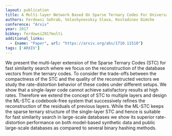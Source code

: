 ```yaml
---
layout: publication
title: A Multi-layer Network Based On Sparse Ternary Codes For Universal Vector Compression
authors: Ferdowsi Sohrab, Voloshynovskiy Slava, Kostadinov Dimche
conference: "Arxiv"
year: 2017
bibkey: ferdowsi2017multi
additional_links:
  - {name: "Paper", url: "https://arxiv.org/abs/1710.11510"}
tags: ['ARXIV']
---
```

We present the multi-layer extension of the Sparse Ternary Codes (STC) for fast similarity search where we focus on the reconstruction of the database vectors from the ternary codes. To consider the trade-offs between the compactness of the STC and the quality of the reconstructed vectors we study the rate-distortion behavior of these codes under different setups. We show that a single-layer code cannot achieve satisfactory results at high rates. Therefore we extend the concept of STC to multiple layers and design the ML-STC a codebook-free system that successively refines the reconstruction of the residuals of previous layers. While the ML-STC keeps the sparse ternary structure of the single-layer STC and hence is suitable for fast similarity search in large-scale databases we show its superior rate-distortion performance on both model-based synthetic data and public large-scale databases as compared to several binary hashing methods.
